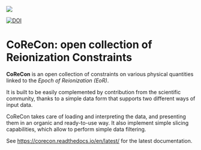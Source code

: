 ![](logo.png)

[![DOI](https://zenodo.org/badge/224433919.svg)](https://zenodo.org/badge/latestdoi/224433919)


CoReCon: open collection of Reionization Constraints
====================================================

**CoReCon** is an open collection of constraints on various physical
quantities linked to the *Epoch of Reionization (EoR)*.

It is built to be easily complemented by contribution from the scientific
community, thanks to a simple data form that supports two different ways of
input data.

CoReCon takes care of loading and interpreting the data, and presenting them
in an organic and ready-to-use way. It also implement simple slicing capabilities,
which allow to perform simple data filtering.

See https://corecon.readthedocs.io/en/latest/ for the latest documentation.
